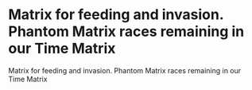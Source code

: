 # Matrix for feeding and invasion.  Phantom Matrix races remaining in our Time Matrix

Matrix for feeding and invasion.  Phantom Matrix races remaining in our Time Matrix